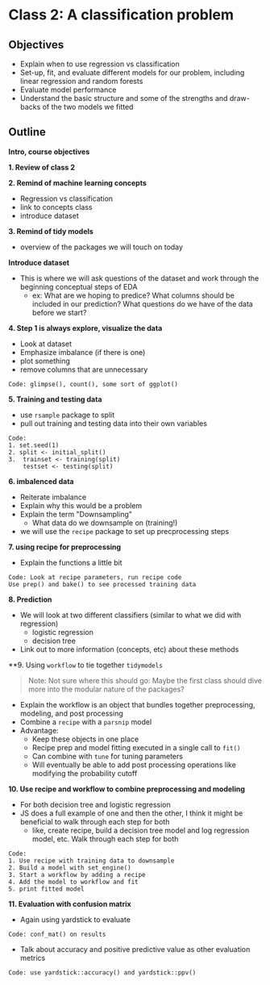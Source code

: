 # Class 2: A classification problem

## Objectives
* Explain when to use regression vs classification
* Set-up, fit, and evaluate different models for our problem, including linear regression and random forests
* Evaluate model performance
* Understand the basic structure and some of the strengths and draw-backs of the two models we fitted

## Outline

**Intro, course objectives**

**1. Review of class 2**

**2. Remind of machine learning concepts**
- Regression vs classification
- link to concepts class
- introduce dataset

**3. Remind of tidy models**
- overview of the packages we will touch on today

**Introduce dataset**
- This is where we will ask questions of the dataset and work through the beginning conceptual steps of EDA
  - ex: What are we hoping to predice? What columns should be included in our prediction? What questions do we have of the data before we start?

**4. Step 1 is always explore, visualize the data**
- Look at dataset
- Emphasize imbalance (if there is one)
- plot something
- remove columns that are unnecessary

```
Code: glimpse(), count(), some sort of ggplot()
```

**5. Training and testing data**
- use `rsample` package to split
- pull out training and testing data into their own variables

```
Code:
1. set.seed(1)
2. split <- initial_split()
3.  trainset <- training(split)
    testset <- testing(split)
```

**6. imbalenced data**
- Reiterate imbalance
- Explain why this would be a problem
- Explain the term "Downsampling"
  - What data do we downsample on (training!)
- we will use the `recipe` package to set up precprocessing steps

**7. using recipe for preprocessing**
- Explain the functions a little bit

```
Code: Look at recipe parameters, run recipe code
Use prep() and bake() to see processed training data
```

**8. Prediction**
- We will look at two different classifiers (similar to what we did with regression)
  - logistic regression
  - decision tree
- Link out to more information (concepts, etc) about these methods

**9. Using `workflow` to tie together `tidymodels`
>Note: Not sure where this should go: Maybe the first class should dive more into the modular nature of the packages?

- Explain the workflow is an object that bundles together preprocessing, modeling, and post processing
- Combine a `recipe` with a `parsnip` model
- Advantage:
  - Keep these objects in one place
  - Recipe prep and model fitting executed in a single call to `fit()`
  - Can combine with `tune` for tuning parameters
  - Will eventually be able to add post processing operations like modifying the probability cutoff
  
**10.  Use recipe and workflow to combine preprocessing and modeling**

- For both decision tree and logistic regression
- JS does a full example of one and then the other, I think it might be beneficial to walk through each step for both
  - like, create recipe, build a decision tree model and log regression model, etc. Walk through each step for both

```
Code:
1. Use recipe with training data to downsample
2. Build a model with set_engine()
3. Start a workflow by adding a recipe
4. Add the model to workflow and fit
5. print fitted model
```

**11. Evaluation with confusion matrix**
- Again using yardstick to evaluate

```
Code: conf_mat() on results
```

- Talk about accuracy and positive predictive value as other evaluation metrics

```
Code: use yardstick::accuracy() and yardstick::ppv()
```
